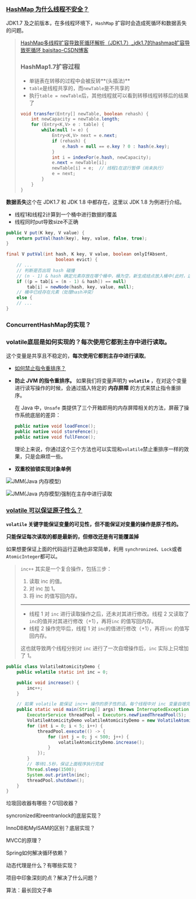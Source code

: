 ### [HashMap 为什么线程不安全？](https://javaguide.cn/java/collection/java-collection-questions-02.html#hashmap-为什么线程不安全)

JDK1.7 及之前版本，在多线程环境下，`HashMap` 扩容时会造成死循环和数据丢失的问题。

> [HashMap多线程扩容导致死循环解析（JDK1.7）_jdk1.7的hashmap扩容导致死循环 baisitao-CSDN博客](https://blog.csdn.net/Baisitao_/article/details/103284364)
>
> ### HashMap1.7扩容过程
>
> - 单链表在转移的过程中会被反转**(头插法)**
> - `table`是线程共享的，而`newTable`是不共享的
> - 执行`table = newTable`后，其他线程就可以看到转移线程转移后的结果了
>
> ```java
> void transfer(Entry[] newTable, boolean rehash) {
>     int newCapacity = newTable.length;
>     for (Entry<K,V> e : table) {
>         while(null != e) {
>             Entry<K,V> next = e.next;
>             if (rehash) {
>                 e.hash = null == e.key ? 0 : hash(e.key);
>             }
>             int i = indexFor(e.hash, newCapacity);
>             e.next = newTable[i];
>             newTable[i] = e;  // 线程1在这行暂停（尚未执行）
>             e = next;
>         }
>     }
> }
> ```

**数据丢失**这个在 JDK1.7 和 JDK 1.8 中都存在，这里以 JDK 1.8 为例进行介绍。

- 线程1和线程2计算到一个桶中进行数据的覆盖
- 线程同时put导致size不正确

```java
public V put(K key, V value) {
    return putVal(hash(key), key, value, false, true);
}

final V putVal(int hash, K key, V value, boolean onlyIfAbsent,
                   boolean evict) {
    // ...
    // 判断是否出现 hash 碰撞
    // (n - 1) & hash 确定元素存放在哪个桶中，桶为空，新生成结点放入桶中(此时，这个结点是放在数组中)
    if ((p = tab[i = (n - 1) & hash]) == null)
        tab[i] = newNode(hash, key, value, null);
    // 桶中已经存在元素（处理hash冲突）
    else {
    // ...
}

```





### ConcurrentHashMap的实现？





### volatile底层是如何实现的？每次使用它都到主存中进行读取。

这个变量是共享且不稳定的，**每次使用它都到主存中进行读取**。

- [如何禁止指令重排序？](https://javaguide.cn/java/concurrent/java-concurrent-questions-02.html#如何禁止指令重排序)

- **防止 JVM 的指令重排序。** 如果我们将变量声明为 **`volatile`** ，在对这个变量进行读写操作的时候，会通过插入特定的 **内存屏障** 的方式来禁止指令重排序。

  在 Java 中，`Unsafe` 类提供了三个开箱即用的内存屏障相关的方法，屏蔽了操作系统底层的差异：

  

  ```java
  public native void loadFence();
  public native void storeFence();
  public native void fullFence();
  ```

  理论上来说，你通过这个三个方法也可以实现和`volatile`禁止重排序一样的效果，只是会麻烦一些。

- **双重校验锁实现对象单例**

![JMM(Java 内存模型)](http://42.192.130.83:9000/picgo/imgs/jmm.png)

![JMM(Java 内存模型)强制在主存中进行读取](http://42.192.130.83:9000/picgo/imgs/jmm2.png)

### [volatile 可以保证原子性么？](https://javaguide.cn/java/concurrent/java-concurrent-questions-02.html#volatile-可以保证原子性么)

**`volatile` 关键字能保证变量的可见性，但不能保证对变量的操作是原子性的。**

**只能保证每次读取的都是最新的，但修改还是有可能覆盖掉**

如果想要保证上面的代码运行正确也非常简单，利用 `synchronized`、`Lock`或者`AtomicInteger`都可以。

> `inc++` 其实是一个复合操作，包括三步：
>
> 1. 读取 inc 的值。
> 2. 对 inc 加 1。
> 3. 将 inc 的值写回内存。
>
> -----
>
> - 线程 1 对 `inc` 进行读取操作之后，还未对其进行修改。线程 2 又读取了 `inc`的值并对其进行修改（+1），再将`inc` 的值写回内存。
> - 线程 2 操作完毕后，线程 1 对 `inc`的值进行修改（+1），再将`inc` 的值写回内存。
>
> 这也就导致两个线程分别对 `inc` 进行了一次自增操作后，`inc` 实际上只增加了 1。

```java
public class VolatileAtomicityDemo {
    public volatile static int inc = 0;

    public void increase() {
        inc++;
    }

    // 如果 volatile 能保证 inc++ 操作的原子性的话。每个线程中对 inc 变量自增完之后，其他线程可以立即看到修改后的值。5 个线程分别进行了 500 次操作，那么最终 inc 的值应该是 5*500=2500。
    public static void main(String[] args) throws InterruptedException {
        ExecutorService threadPool = Executors.newFixedThreadPool(5);
        VolatileAtomicityDemo volatileAtomicityDemo = new VolatileAtomicityDemo();
        for (int i = 0; i < 5; i++) {
            threadPool.execute(() -> {
                for (int j = 0; j < 500; j++) {
                    volatileAtomicityDemo.increase();
                }
            });
        }
        // 等待1.5秒，保证上面程序执行完成
        Thread.sleep(1500);
        System.out.println(inc);
        threadPool.shutdown();
    }
}

```



垃圾回收器有哪些？G1回收器？



syncronized和reentranlock的底层实现？



InnoDB和MyISAM的区别？底层实现？



MVCC的原理？



Spring如何解决循环依赖？



动态代理是什么？有哪些实现？



项目中印象深刻的点？解决了什么问题？



算法：最长回文子串



